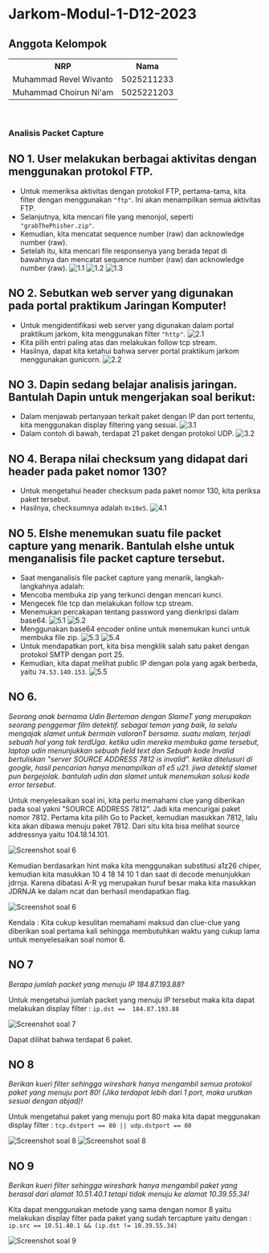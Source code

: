 # Jarkom-Modul-1-D12-2023


## Anggota Kelompok

<table>
  <tr>
    <th>NRP</th>
    <th>Nama</th>
  </tr>
  <tr>
    <td>Muhammad Revel Wivanto</td>
    <td>5025211233</td>
  </tr>
  <tr>
    <td>Muhammad Choirun Ni'am</td>
    <td>5025221203</td>
  </tr>
</table>

<br>

### Analisis Packet Capture

## NO 1. **User melakukan berbagai aktivitas dengan menggunakan protokol FTP.**


   - Untuk memeriksa aktivitas dengan protokol FTP, pertama-tama, kita filter dengan menggunakan `"ftp"`. Ini akan menampilkan semua aktivitas FTP.
   - Selanjutnya, kita mencari file yang menonjol, seperti `"grabThePhisher.zip"`.
   - Kemudian, kita mencatat sequence number (raw) dan acknowledge number (raw).
   - Setelah itu, kita mencari file responsenya yang berada tepat di bawahnya dan mencatat sequence number (raw) dan acknowledge number (raw).
   ![1.1](img/1.1.png)
   ![1.2](img/1.2.png)
   ![1.3](img/1.3.png)

## NO 2. **Sebutkan web server yang digunakan pada portal praktikum Jaringan Komputer!**

   - Untuk mengidentifikasi web server yang digunakan dalam portal praktikum jarkom, kita menggunakan filter `"http"`.
   ![2.1](img/2.1.png)
   - Kita pilih entri paling atas dan melakukan follow tcp stream.
   - Hasilnya, dapat kita ketahui bahwa server portal praktikum jarkom menggunakan gunicorn.
   ![2.2](img/2.2.png)


## NO 3. **Dapin sedang belajar analisis jaringan. Bantulah Dapin untuk mengerjakan soal berikut:**
   - Dalam menjawab pertanyaan terkait paket dengan IP dan port tertentu, kita menggunakan display filtering yang sesuai.
    ![3.1](img/3.1.png)
   - Dalam contoh di bawah, terdapat 21 paket dengan protokol UDP.
    ![3.2](img/3.2.png)

## NO 4. **Berapa nilai checksum yang didapat dari header pada paket nomor 130?**

   - Untuk mengetahui header checksum pada paket nomor 130, kita periksa paket tersebut.
   - Hasilnya, checksumnya adalah `0x18e5`.
    ![4.1](img/4.1.png)

## NO 5. **Elshe menemukan suatu file packet capture yang menarik. Bantulah elshe untuk menganalisis file packet capture tersebut.**

   - Saat menganalisis file packet capture yang menarik, langkah-langkahnya adalah:
   - Mencoba membuka zip yang terkunci dengan mencari kunci.
   - Mengecek file tcp dan melakukan follow tcp stream.
   - Menemukan percakapan tentang password yang dienkripsi dalam base64.
   ![5.1](img/5.1.png)
   ![5.2](img/5.2.png)
   - Menggunakan base64 encoder online untuk menemukan kunci untuk membuka file zip.
   ![5.3](img/5.3.png)
   ![5.4](img/5.4.png)
   - Untuk mendapatkan port, kita bisa mengklik salah satu paket dengan protokol SMTP dengan port 25.
   - Kemudian, kita dapat melihat public IP dengan pola yang agak berbeda, yaitu `74.53.140.153`.
   ![5.5](img/5.5.png)


## NO 6. 
 *Seorang anak bernama Udin Berteman dengan SlameT yang merupakan seorang penggemar film detektif. sebagai teman yang baik, Ia selalu mengajak slamet untuk bermain valoranT bersama. suatu malam, terjadi sebuah hal yang tak terdUga. ketika udin mereka membuka game tersebut, laptop udin menunjukkan sebuah field text dan Sebuah kode Invalid bertuliskan "server SOURCE ADDRESS 7812 is invalid". ketika ditelusuri di google, hasil pencarian hanya menampilkan a1 e5 u21. jiwa detektif slamet pun bergejolak. bantulah udin dan slamet untuk menemukan solusi kode error tersebut.*

Untuk menyelesaikan soal ini, kita perlu memahami clue yang diberikan pada soal yakni "SOURCE ADDRESS 7812". Jadi kita mencurigai paket nomor 7812. Pertama kita pilih Go to Packet, kemudian masukkan 7812, lalu kita akan dibawa menuju paket 7812. Dari situ kita bisa melihat source addressnya yaitu 104.18.14.101.

![Screenshot soal 6](img/soal6.png)

Kemudian berdasarkan hint maka kita menggunakan substitusi a1z26 chiper, kemudian kita masukkan 10 4 18 14 10 1 dan saat di decode menunjukkan jdrnja. Karena dibatasi A-R yg merupakan huruf besar maka kita masukkan JDRNJA ke dalam ncat dan berhasil mendapatkan flag.

![Screenshot soal 6](img/soal6(2).png)

Kendala : Kita cukup kesulitan memahami maksud dan clue-clue yang diberikan soal pertama kali sehingga membutuhkan waktu yang cukup lama untuk menyelesaikan soal nomor 6.

## NO 7
*Berapa jumlah packet yang menuju IP 184.87.193.88?*

Untuk mengetahui jumlah packet yang menuju IP tersebut maka kita dapat melakukan display filter :
`ip.dst ==  184.87.193.88`

![Screenshot soal 7](img/soal7.png)

Dapat dilihat bahwa terdapat 6 paket.

## NO 8
*Berikan kueri filter sehingga wireshark hanya mengambil semua protokol paket yang menuju port 80! (Jika terdapat lebih dari 1 port, maka urutkan sesuai dengan abjad)!*

Untuk mengetahui paket yang menuju port 80 maka kita dapat meggunakan display filter :
`tcp.dstport == 80 || udp.dstport == 80`

![Screenshot soal 8](img/soal8.png)
![Screenshot soal 8](img/soal8(2).png)

## NO 9
*Berikan kueri filter sehingga wireshark hanya mengambil paket yang berasal dari alamat 10.51.40.1 tetapi tidak menuju ke alamat 10.39.55.34!*

Kita dapat menggunakan metode yang sama dengan nomor 8 yaitu melakukan display filter pada paket yang sudah tercapture yaitu dengan :
`ip.src == 10.51.40.1 && (ip.dst != 10.39.55.34)`

![Screenshot soal 9](img/soal9.png)


